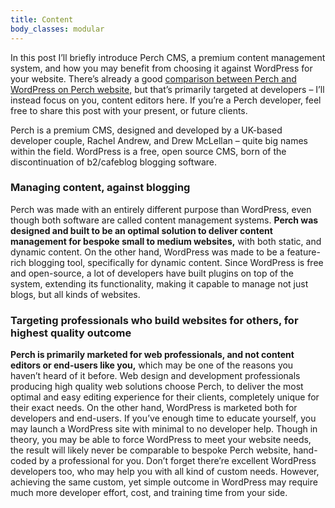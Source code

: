 ```yaml
---
title: Content
body_classes: modular
---
```


In this post I’ll briefly introduce Perch CMS, a premium content management system, and how you may benefit from choosing it against WordPress for your website. There’s already a good [comparison between Perch and WordPress on Perch website,](https://grabaperch.com/vs/wordpress) but that’s primarily targeted at developers – I’ll instead focus on you, content editors here. If you’re a Perch developer, feel free to share this post with your present, or future clients.

Perch is a premium CMS, designed and developed by a UK-based developer couple, Rachel Andrew, and Drew McLellan – quite big names within the field. WordPress is a free, open source CMS, born of the discontinuation of b2/cafeblog blogging software.

### Managing content, against blogging

Perch was made with an entirely different purpose than WordPress, even though both software are called content management systems. **Perch was designed and built to be an optimal solution to deliver content management for bespoke small to medium websites,** with both static, and dynamic content. On the other hand, WordPress was made to be a feature-rich blogging tool, specifically for dynamic content. Since WordPress is free and open-source, a lot of developers have built plugins on top of the system, extending its functionality, making it capable to manage not just blogs, but all kinds of websites.

### Targeting professionals who build websites for others, for highest quality outcome

**Perch is primarily marketed for web professionals, and not content editors or end-users like you,** which may be one of the reasons you haven’t heard of it before. Web design and development professionals producing high quality web solutions choose Perch, to deliver the most optimal and easy editing experience for their clients, completely unique for their exact needs. On the other hand, WordPress is marketed both for developers and end-users. If you’ve enough time to educate yourself, you may launch a WordPress site with minimal to no developer help. Though in theory, you may be able to force WordPress to meet your website needs, the result will likely never be comparable to bespoke Perch website, hand-coded by a professional for you. Don’t forget there’re excellent WordPress developers too, who may help you with all kind of custom needs. However, achieving the same custom, yet simple outcome in WordPress may require much more developer effort, cost, and training time from your side.